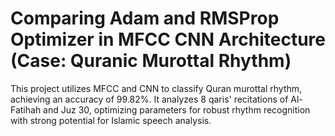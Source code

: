 # **Comparing Adam and RMSProp Optimizer in MFCC CNN Architecture (Case: Quranic Murottal Rhythm)**

This project utilizes MFCC and CNN to classify Quran murottal rhythm, achieving an accuracy of 99.82%. It analyzes 8 qaris' recitations of Al-Fatihah and Juz 30, optimizing parameters for robust rhythm recognition with strong potential for Islamic speech analysis.
